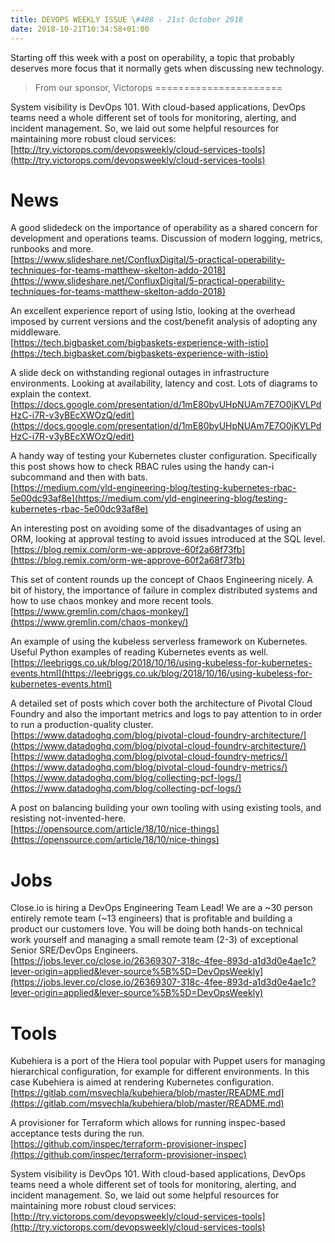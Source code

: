 ```yaml
---
title: DEVOPS WEEKLY ISSUE \#408 - 21st October 2018 
date: 2018-10-21T10:34:58+01:00
---
```


Starting off this week with a post on operability, a topic that probably deserves more focus that it normally gets when discussing new technology.


>From our sponsor, Victorops
======================

System visibility is DevOps 101. With cloud-based applications, DevOps teams need a whole different set of tools for monitoring, alerting, and incident management. So, we laid out some helpful resources for maintaining more robust cloud services:
<br>[http://try.victorops.com/devopsweekly/cloud-services-tools](http://try.victorops.com/devopsweekly/cloud-services-tools)


News
====

A good slidedeck on the importance of operability as a shared concern for development and operations teams. Discussion of modern logging, metrics, runbooks and more.
<br>[https://www.slideshare.net/ConfluxDigital/5-practical-operability-techniques-for-teams-matthew-skelton-addo-2018](https://www.slideshare.net/ConfluxDigital/5-practical-operability-techniques-for-teams-matthew-skelton-addo-2018)


An excellent experience report of using Istio, looking at the overhead imposed by current versions and the cost/benefit analysis of adopting any middleware.
<br>[https://tech.bigbasket.com/bigbaskets-experience-with-istio](https://tech.bigbasket.com/bigbaskets-experience-with-istio)


A slide deck on withstanding regional outages in infrastructure environments. Looking at availability, latency and cost. Lots of diagrams to explain the context.
<br>[https://docs.google.com/presentation/d/1mE80byUHpNUAm7E7O0jKVLPdHzC-i7R-v3yBEcXWOzQ/edit](https://docs.google.com/presentation/d/1mE80byUHpNUAm7E7O0jKVLPdHzC-i7R-v3yBEcXWOzQ/edit)


A handy way of testing your Kubernetes cluster configuration. Specifically this post shows how to check RBAC rules using the handy can-i subcommand and then with bats.
<br>[https://medium.com/yld-engineering-blog/testing-kubernetes-rbac-5e00dc93af8e](https://medium.com/yld-engineering-blog/testing-kubernetes-rbac-5e00dc93af8e)


An interesting post on avoiding some of the disadvantages of using an ORM, looking at approval testing to avoid issues introduced at the SQL level.
<br>[https://blog.remix.com/orm-we-approve-60f2a68f73fb](https://blog.remix.com/orm-we-approve-60f2a68f73fb)


This set of content rounds up the concept of Chaos Engineering nicely. A bit of history, the importance of failure in complex distributed systems and how to use chaos monkey and more recent tools.
<br>[https://www.gremlin.com/chaos-monkey/](https://www.gremlin.com/chaos-monkey/)


An example of using the kubeless serverless framework on Kubernetes. Useful Python examples of reading Kubernetes events as well.
<br>[https://leebriggs.co.uk/blog/2018/10/16/using-kubeless-for-kubernetes-events.html](https://leebriggs.co.uk/blog/2018/10/16/using-kubeless-for-kubernetes-events.html)


A detailed set of posts which cover both the architecture of Pivotal Cloud Foundry and also the important metrics and logs to pay attention to in order to run a production-quality cluster.
<br>[https://www.datadoghq.com/blog/pivotal-cloud-foundry-architecture/](https://www.datadoghq.com/blog/pivotal-cloud-foundry-architecture/)
<br>[https://www.datadoghq.com/blog/pivotal-cloud-foundry-metrics/](https://www.datadoghq.com/blog/pivotal-cloud-foundry-metrics/)
<br>[https://www.datadoghq.com/blog/collecting-pcf-logs/](https://www.datadoghq.com/blog/collecting-pcf-logs/)


A post on balancing building your own tooling with using existing tools, and resisting not-invented-here.
<br>[https://opensource.com/article/18/10/nice-things](https://opensource.com/article/18/10/nice-things)


Jobs
====

Close.io is hiring a DevOps Engineering Team Lead! We are a ~30 person entirely remote team (~13 engineers) that is profitable and building a product our customers love.
You will be doing both hands-on technical work yourself and managing a small remote team (2-3) of exceptional Senior SRE/DevOps Engineers.
<br>[https://jobs.lever.co/close.io/26369307-318c-4fee-893d-a1d3d0e4ae1c?lever-origin=applied&lever-source%5B%5D=DevOpsWeekly](https://jobs.lever.co/close.io/26369307-318c-4fee-893d-a1d3d0e4ae1c?lever-origin=applied&lever-source%5B%5D=DevOpsWeekly)



Tools
====

Kubehiera is a port of the Hiera tool popular with Puppet users for managing hierarchical configuration, for example for different environments. In this case Kubehiera is aimed at rendering Kubernetes configuration.
<br>[https://gitlab.com/msvechla/kubehiera/blob/master/README.md](https://gitlab.com/msvechla/kubehiera/blob/master/README.md)


A provisioner for Terraform which allows for running inspec-based acceptance tests during the run.
<br>[https://github.com/inspec/terraform-provisioner-inspec](https://github.com/inspec/terraform-provisioner-inspec)


System visibility is DevOps 101. With cloud-based applications, DevOps teams need a whole different set of tools for monitoring, alerting, and incident management. So, we laid out some helpful resources for maintaining more robust cloud services:
<br>[http://try.victorops.com/devopsweekly/cloud-services-tools](http://try.victorops.com/devopsweekly/cloud-services-tools)



